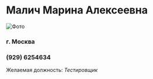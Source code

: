 # Малич Марина Алексеевна 

![Фото](https://drive.google.com/file/d/1LV1FnSDZblqQ_0KSsyQ9CPxJLo39IoWP/view?usp=sharing) 

### **г. Москва**

### (929) 6254634

Желаемая должность: *Тестировщик*